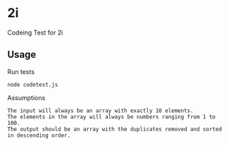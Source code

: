 # 2i
Codeing Test for 2i

## Usage


Run tests 

```
node codetest.js
```
Assumptions
```
The input will always be an array with exactly 10 elements.
The elements in the array will always be numbers ranging from 1 to 100.
The output should be an array with the duplicates removed and sorted in descending order.
```
